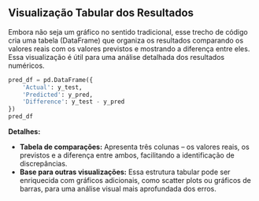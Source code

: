 ## Visualização Tabular dos Resultados

Embora não seja um gráfico no sentido tradicional, esse trecho de código cria uma tabela (DataFrame) que organiza os resultados comparando os valores reais com os valores previstos e mostrando a diferença entre eles. Essa visualização é útil para uma análise detalhada dos resultados numéricos.

```python
pred_df = pd.DataFrame({
    'Actual': y_test, 
    'Predicted': y_pred, 
    'Difference': y_test - y_pred
})
pred_df
```

**Detalhes:**
- **Tabela de comparações:** Apresenta três colunas – os valores reais, os previstos e a diferença entre ambos, facilitando a identificação de discrepâncias.
- **Base para outras visualizações:** Essa estrutura tabular pode ser enriquecida com gráficos adicionais, como scatter plots ou gráficos de barras, para uma análise visual mais aprofundada dos erros.